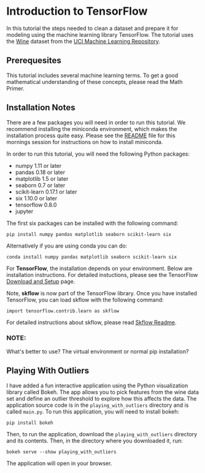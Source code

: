 # Introduction to TensorFlow
In this tutorial the steps needed to clean a dataset and prepare it for modeling using the machine learning library
TensorFlow. The tutorial uses the [Wine](http://archive.ics.uci.edu/ml/datasets/Wine) dataset from the
[UCI Machine Learning Repository](http://archive.ics.uci.edu/ml).

## Prerequesites
This tutorial includes several machine learning terms. To get a good mathematical understanding of these concepts,
please read the Math Primer.

## Installation Notes
There are a few packages you will need in order to run this tutorial. We recommend installing the miniconda environment,
which makes the installation process quite easy. Please see the
[README](https://github.com/PythonWorkshop/intro-to-sklearn) file for this mornings session for instructions on how to
install miniconda.

In order to run this tutorial, you will need the following Python packages:
* numpy 1.11 or later
* pandas 0.18 or later
* matplotlib 1.5 or later
* seaborn 0.7 or later
* scikit-learn 0.17.1 or later
* six 1.10.0 or later
* tensorflow 0.8.0
* jupyter

The first six packages can be installed with the following command:

```
pip install numpy pandas matplotlib seaborn scikit-learn six
```

Alternatively if you are using conda you can do:

```
conda install numpy pandas matplotlib seaborn scikit-learn six
```

For **TensorFlow**, the installation depends on your environment. Below are installation instructions. For detailed
instuctions, please see the TensorFlow
[Download and Setup](https://www.tensorflow.org/versions/r0.8/get_started/os_setup.html#download-and-setup) page.

Note, **skflow** is now part of the TensorFlow library. Once you have installed TensorFlow, you can load skflow with
the following command:

```
import tensorflow.contrib.learn as skflow
```

For detailed instructions about skflow, please read [Skflow Readme](https://github.com/tensorflow/skflow).

### NOTE:
What's better to use? The virtual environment or normal pip installation?

## Playing With Outliers

I have added a fun interactive application using the Python visualization library called Bokeh. The app allows you to
pick features from the wine data set and define an outlier threshold to explore how this affects the data. The
application source code is in the `playing_with_outliers` directory and is called `main.py`. To run this application,
you will need to install bokeh:

```
pip install bokeh
```

Then, to run the application, download the `playing_with_outliers` directory and its contents. Then, in the directory
where you downloaded it, run:

```
bokeh serve --show playing_with_outliers
```

The application will open in your browser.
